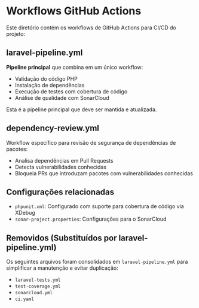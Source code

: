 # Workflows GitHub Actions

Este diretório contém os workflows de GitHub Actions para CI/CD do projeto:

## laravel-pipeline.yml

**Pipeline principal** que combina em um único workflow:
- Validação do código PHP
- Instalação de dependências
- Execução de testes com cobertura de código
- Análise de qualidade com SonarCloud

Esta é a pipeline principal que deve ser mantida e atualizada.

## dependency-review.yml

Workflow específico para revisão de segurança de dependências de pacotes:
- Analisa dependências em Pull Requests
- Detecta vulnerabilidades conhecidas
- Bloqueia PRs que introduzam pacotes com vulnerabilidades conhecidas

## Configurações relacionadas

- `phpunit.xml`: Configurado com suporte para cobertura de código via XDebug
- `sonar-project.properties`: Configurações para o SonarCloud

## Removidos (Substituídos por laravel-pipeline.yml)

Os seguintes arquivos foram consolidados em `laravel-pipeline.yml` para 
simplificar a manutenção e evitar duplicação:

- `laravel-tests.yml`
- `test-coverage.yml`
- `sonarcloud.yml`
- `ci.yaml`
